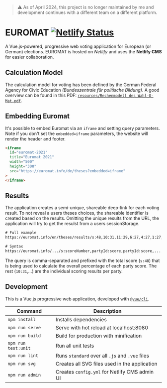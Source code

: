 > ⚠️ As of April 2024, this project is no longer maintained by me and development continues with a different team on a different platform.

# EUROMAT [![Netlify Status](https://api.netlify.com/api/v1/badges/ab25f2eb-228a-421f-b143-5c2f7affb90b/deploy-status)](https://app.netlify.com/sites/euromat/deploys)

A Vue.js-powered, progressive web voting application for European (or German) elections. EUROMAT is hosted on _Netlify_ and uses the **Netlify CMS** for easier collaboration.

## Calculation Model

The calculation model for voting has been defined by the German Federal Agency for Civic Education _(Bundeszentrale für politische Bildung)_. A good overview can be found in this PDF: [`resources/Rechenmodell des Wahl-O-Mat.pdf`](resources/Rechenmodell%20des%20Wahl-O-Mat.pdf).

## Embedding Euromat

It's possible to embed Euromat via an `iframe` and setting query parameters. Note if you don't set the `embedded=iframe` parameters, the website will render the header and footer.

```html
<iframe
  id="euromat-2021"
  title="Euromat 2021"
  width="500"
  height="300"
  src="https://euromat.info/de/theses?embedded=iframe"
>
</iframe>
```

## Results

The application creates a semi-unique, shareable deep-link for each voting result. To not reveal a users theses choices, the shareable identifier is created based on the results. Omitting the unique results from the URL, the application will try to get the resulst from a users sessionStorage.

```txt
# Full example
https://euromat.info/en/theses/results/s:48,10:31,11:29,6:27,4:27,1:27,9:26,3:26,2:24,5:23,8:22,7:17,0:15

# Syntax
https://euromat.info/.../s:scoreNumber,partyId:score,partyId:score,...
```

The query is comma-separated and prefixed with the total score (`s:48`) that is being used to calculate the overall percentage of each party score. The rest (`10:31`,...) are the individual scoring results per party.

## Development

This is a Vue.js progressive web application, developed with [`@vue/cli`](https://github.com/vuejs/vue-cli).

| Command             | Description                                     |
| ------------------- | ----------------------------------------------- |
| `npm install`       | Installs dependencies                           |
| `npm run serve`     | Serve with hot reload at localhost:8080         |
| `npm run build`     | Build for production with minification          |
| `npm run test:unit` | Run all unit tests                              |
| `npm run lint`      | Runs `standard` over all `.js` and `.vue` files |
| `npm run svg`       | Creates all SVG files used in the application   |
| `npm run admin`     | Creates `config.yml` for Netlify CMS admin UI   |
